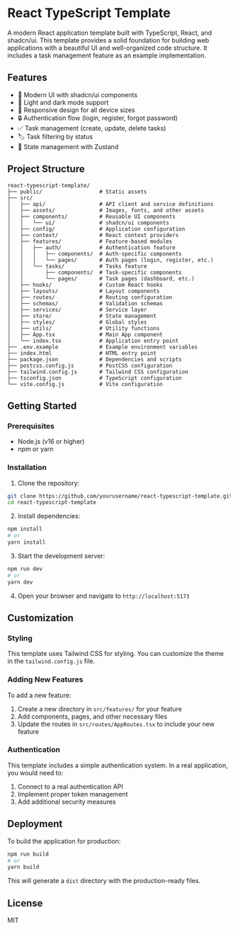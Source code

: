 # React TypeScript Template

A modern React application template built with TypeScript, React, and shadcn/ui. This template provides a solid foundation for building web applications with a beautiful UI and well-organized code structure. It includes a task management feature as an example implementation.

## Features

- 🎨 Modern UI with shadcn/ui components
- 🌙 Light and dark mode support
- 📱 Responsive design for all device sizes
- 🔒 Authentication flow (login, register, forgot password)
- ✅ Task management (create, update, delete tasks)
- 🏷️ Task filtering by status
- 🔄 State management with Zustand

## Project Structure

```
react-typescript-template/
├── public/                  # Static assets
├── src/
│   ├── api/                 # API client and service definitions
│   ├── assets/              # Images, fonts, and other assets
│   ├── components/          # Reusable UI components
│   │   └── ui/              # shadcn/ui components
│   ├── config/              # Application configuration
│   ├── context/             # React context providers
│   ├── features/            # Feature-based modules
│   │   ├── auth/            # Authentication feature
│   │   │   ├── components/  # Auth-specific components
│   │   │   └── pages/       # Auth pages (login, register, etc.)
│   │   └── tasks/           # Tasks feature
│   │       ├── components/  # Task-specific components
│   │       └── pages/       # Task pages (dashboard, etc.)
│   ├── hooks/               # Custom React hooks
│   ├── layouts/             # Layout components
│   ├── routes/              # Routing configuration
│   ├── schemas/             # Validation schemas
│   ├── services/            # Service layer
│   ├── store/               # State management
│   ├── styles/              # Global styles
│   ├── utils/               # Utility functions
│   ├── App.tsx              # Main App component
│   └── index.tsx            # Application entry point
├── .env.example             # Example environment variables
├── index.html               # HTML entry point
├── package.json             # Dependencies and scripts
├── postcss.config.js        # PostCSS configuration
├── tailwind.config.js       # Tailwind CSS configuration
├── tsconfig.json            # TypeScript configuration
└── vite.config.js           # Vite configuration
```

## Getting Started

### Prerequisites

- Node.js (v16 or higher)
- npm or yarn

### Installation

1. Clone the repository:
```bash
git clone https://github.com/yourusername/react-typescript-template.git
cd react-typescript-template
```

2. Install dependencies:
```bash
npm install
# or
yarn install
```

3. Start the development server:
```bash
npm run dev
# or
yarn dev
```

4. Open your browser and navigate to `http://localhost:5173`

## Customization

### Styling

This template uses Tailwind CSS for styling. You can customize the theme in the `tailwind.config.js` file.

### Adding New Features

To add a new feature:

1. Create a new directory in `src/features/` for your feature
2. Add components, pages, and other necessary files
3. Update the routes in `src/routes/AppRoutes.tsx` to include your new feature

### Authentication

This template includes a simple authentication system. In a real application, you would need to:

1. Connect to a real authentication API
2. Implement proper token management
3. Add additional security measures

## Deployment

To build the application for production:

```bash
npm run build
# or
yarn build
```

This will generate a `dist` directory with the production-ready files.

## License

MIT
